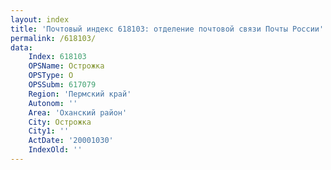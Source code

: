 ```yaml
---
layout: index
title: 'Почтовый индекс 618103: отделение почтовой связи Почты России'
permalink: /618103/
data:
    Index: 618103
    OPSName: Острожка
    OPSType: О
    OPSSubm: 617079
    Region: 'Пермский край'
    Autonom: ''
    Area: 'Оханский район'
    City: Острожка
    City1: ''
    ActDate: '20001030'
    IndexOld: ''
---
```

